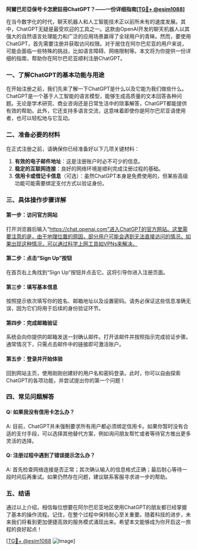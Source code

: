 **阿爾巴尼亞保号卡怎麽註冊ChatGPT？——一份详细指南[[TG💪+ @esim1088](https://t.me/s/esim1088)]**

在当今数字化的时代，聊天机器人和人工智能技术正以前所未有的速度发展。其中，ChatGPT无疑是最受欢迎的工具之一。这款由OpenAI开发的聊天机器人以其强大的自然语言处理能力和广泛的应用场景赢得了全球用户的青睐。然而，要使用ChatGPT，首先需要注册并获取访问权限。对于居住在阿尔巴尼亚的用户来说，可能会面临一些特殊的挑战，比如语言障碍、网络限制等。本文将为你提供一份详细的指南，帮助你在阿尔巴尼亚顺利注册ChatGPT。

### 一、了解ChatGPT的基本功能与用途

在开始注册之前，我们先来了解一下ChatGPT是什么以及它能为我们做些什么。ChatGPT是一个基于人工智能的语言模型，能够生成高质量的文本回答各种问题。无论是学术研究、商业咨询还是日常生活中的琐事解答，ChatGPT都能提供有效的帮助。此外，它还支持多语言交流，这意味着即使你是阿尔巴尼亚语使用者，也可以轻松地与它互动。

### 二、准备必要的材料

在正式注册之前，请确保你已经准备好以下几项关键材料：
1. **有效的电子邮件地址**：这是注册账户时必不可少的信息。
2. **稳定的互联网连接**：良好的网络环境是顺利完成注册过程的基础。
3. **信用卡或借记卡信息**（可选）：虽然ChatGPT本身是免费使用的，但某些高级功能可能需要绑定支付方式以验证身份。

### 三、具体操作步骤详解

#### 第一步：访问官方网站
打开浏览器后输入“https://chat.openai.com”进入ChatGPT的官方网站。这里需要注意的是，由于地理位置的原因，部分用户可能会遇到无法直接访问的情况。如果出现这种情况，可以通过科学上网工具如VPNs来解决。

#### 第二步：点击“Sign Up”按钮
在首页右上角找到“Sign Up”按钮并点击它。这将引导你进入注册页面。

#### 第三步：填写基本信息
按照提示依次填写你的姓名、邮箱地址以及设置密码。请务必保证这些信息准确无误，因为它们将用于后续的身份验证环节。

#### 第四步：完成邮箱验证
系统会向你提供的邮箱发送一封确认邮件。打开该邮件并按照指示完成验证步骤。通常情况下，只需点击邮件中的链接即可激活账户。

#### 第五步：登录并开始体验
回到网站主页，使用刚刚创建好的用户名和密码登录。此时，你可以自由探索ChatGPT的各项功能，并尝试提出你的第一个问题！

### 四、常见问题解答

#### Q: 如果我没有信用卡怎么办？
A: 目前，ChatGPT并未强制要求所有用户都必须绑定信用卡。如果你暂时没有合适的支付手段，可以选择其他替代方案，例如询问朋友帮忙或者等待官方推出更多灵活的选择。

#### Q: 注册过程中遇到了错误提示怎么办？
A: 首先检查网络连接是否正常；其次确认输入的信息格式正确；最后耐心等待一段时间后再重试。如果仍然存在问题，建议联系客服寻求进一步的帮助。

### 五、结语

通过以上介绍，相信每位想要在阿尔巴尼亚地区使用ChatGPT的朋友都已经掌握了基本的操作流程。记住，在整个过程中保持耐心至关重要。随着科技的进步，未来我们将看到更加便捷高效的服务模式涌现出来。希望本文能够成为你开启这一旅程的良好起点！

[[TG💪+ @esim1088](https://t.me/s/esim1088) ![Image](https://i.postimg.cc/4NQfJmqS/Snipaste-2025-05-13-00-14-12.png)]